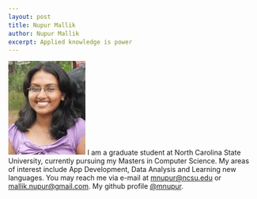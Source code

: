 ```yaml
---
layout: post
title: Nupur Mallik
author: Nupur Mallik
excerpt: Applied knowledge is power
---
```


![Nupur Mallik](/img/mnupur.jpg)
I am a graduate student at North Carolina State University, currently pursuing my Masters in Computer Science. My areas of interest include App Development, Data Analysis and Learning new languages. You may reach me via e-mail at mnupur@ncsu.edu or mallik.nupur@gmail.com. My github profile [@mnupur](https://www.github.com/mnupur).